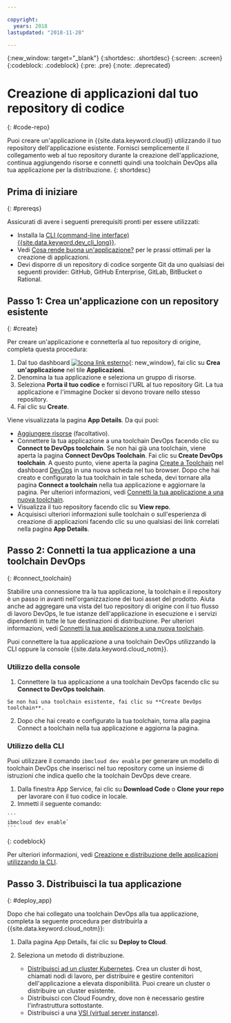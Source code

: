 ```yaml
---

copyright:
  years: 2018
lastupdated: "2018-11-28"

---
```


{:new_window: target="_blank"}
{:shortdesc: .shortdesc}
{:screen: .screen}
{:codeblock: .codeblock}
{:pre: .pre}
{:note: .deprecated}

# Creazione di applicazioni dal tuo repository di codice
{: #code-repo}

Puoi creare un'applicazione in {{site.data.keyword.cloud}} utilizzando il tuo repository dell'applicazione esistente. Fornisci semplicemente il collegamento web al tuo repository durante la creazione dell'applicazione, continua aggiungendo risorse e connetti quindi una toolchain DevOps alla tua applicazione per la distribuzione.
{: shortdesc}

## Prima di iniziare
{: #prereqs}

Assicurati di avere i seguenti prerequisiti pronti per essere utilizzati:

 * Installa la [CLI (command-line interface) {{site.data.keyword.dev_cli_long}}](/docs/cli/index.html).
 * Vedi [Cosa rende buona un'applicazione?](/docs/apps/best-practice.html) per le prassi ottimali per la creazione di applicazioni.
 * Devi disporre di un repository di codice sorgente Git da uno qualsiasi dei seguenti provider: GitHub, GitHub Enterprise, GitLab, BitBucket o Rational.

## Passo 1: Crea un'applicazione con un repository esistente
{: #create}

Per creare un'applicazione e connetterla al tuo repository di origine, completa questa procedura:

1. Dal tuo dashboard [ ![Icona link esterno](../../icons/launch-glyph.svg "Icona link esterno")](https://{DomainName}){: new_window}, fai clic su **Crea un'applicazione** nel tile **Applicazioni**.
2. Denomina la tua applicazione e seleziona un gruppo di risorse.
3. Seleziona **Porta il tuo codice** e fornisci l'URL al tuo repository Git. La tua applicazione e l'immagine Docker si devono trovare nello stesso repository.
4. Fai clic su **Create**.

Viene visualizzata la pagina **App Details**. Da qui puoi:
* [Aggiungere risorse](/docs/apps/reqnsi.html) (facoltativo).
* Connettere la tua applicazione a una toolchain DevOps facendo clic su **Connect to DevOps toolchain**. Se non hai già una toolchain, viene aperta la pagina **Connect DevOps Toolchain**. Fai clic su **Create DevOps toolchain**. A questo punto, viene aperta la pagina [Create a Toolchain](https://{DomainName}/devops/create) nel dashboard [DevOps](https://{DomainName}/devops/) in una nuova scheda nel tuo browser. Dopo che hai creato e configurato la tua toolchain in tale scheda, devi tornare alla pagina **Connect a toolchain** nella tua applicazione e aggiornare la pagina. Per ulteriori informazioni, vedi [Connetti la tua applicazione a una nuova toolchain](#create_toolchain).
* Visualizza il tuo repository facendo clic su **View repo**.
* Acquisisci ulteriori informazioni sulle toolchain o sull'esperienza di creazione di applicazioni facendo clic su uno qualsiasi dei link correlati nella pagina **App Details**.

## Passo 2: Connetti la tua applicazione a una toolchain DevOps
{: #connect_toolchain}

Stabilire una connessione tra la tua applicazione, la toolchain e il repository è un passo in avanti nell'organizzazione dei tuoi asset del prodotto. Aiuta anche ad aggregare una vista del tuo repository di origine con il tuo flusso di lavoro DevOps, le tue istanze dell'applicazione in esecuzione e i servizi dipendenti in tutte le tue destinazioni di distribuzione. Per ulteriori informazioni, vedi [Connetti la tua applicazione a una nuova toolchain](/docs/services/ContinuousDelivery/toolchains_working.html).

Puoi connettere la tua applicazione a una toolchain DevOps utilizzando la CLI oppure la console {{site.data.keyword.cloud_notm}}. 

### Utilizzo della console

  1. Connettere la tua applicazione a una toolchain DevOps facendo clic su **Connect to DevOps toolchain**.  
  
    Se non hai una toolchain esistente, fai clic su **Create DevOps toolchain**. 
    
  2. Dopo che hai creato e configurato la tua toolchain, torna alla pagina Connect a toolchain nella tua applicazione e aggiorna la pagina. 

### Utilizzo della CLI

Puoi utilizzare il comando `ibmcloud dev enable` per generare un modello di toolchain DevOps che inserisci nel tuo repository come un insieme di istruzioni che indica quello che la toolchain DevOps deve creare. 

  1. Dalla finestra App Service, fai clic su **Download Code** o **Clone your repo** per lavorare con il tuo codice in locale.
  2. Immetti il seguente comando:
    
    ```
    ibmcloud dev enable`
    ```
   {: codeblock}

Per ulteriori informazioni, vedi [Creazione e distribuzione delle applicazioni utilizzando la CLI](/docs/apps/create-deploy-cli.html#developing).

## Passo 3. Distribuisci la tua applicazione
{: #deploy_app}

Dopo che hai collegato una toolchain DevOps alla tua applicazione, completa la seguente procedura per distribuirla a {{site.data.keyword.cloud_notm}}: 

1. Dalla pagina App Details, fai clic su **Deploy to Cloud**.
2. Seleziona un metodo di distribuzione. 

    * [Distribuisci ad un cluster Kubernetes](/docs/apps/tutorials/tutorial_byoc_kube.html). Crea un cluster di host, chiamati nodi di lavoro, per distribuire e gestire contenitori dell'applicazione a elevata disponibilità. Puoi creare un cluster o distribuire un cluster esistente.
    * Distribuisci con Cloud Foundry, dove non è necessario gestire l'infrastruttura sottostante.
    * Distribuisci a una [VSI (virtual server instance)](/docs/apps/vsi-deploy.html).


